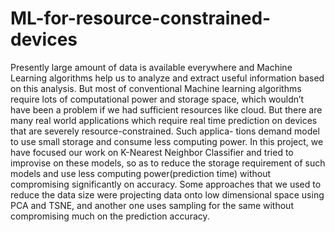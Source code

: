 # ML-for-resource-constrained-devices
Presently large amount of data is available everywhere and Machine Learning algorithms help us to analyze and extract useful information based on this analysis. But most of conventional Machine learning algorithms require lots of computational power and storage space, which wouldn’t have been a problem if we had sufficient resources like cloud. But there are many real world applications which require real time prediction on devices that are severely resource-constrained. Such applica-
tions demand model to use small storage and consume less computing power. 
In this project, we have focused our work on K-Nearest Neighbor Classifier and tried to improvise on these models, so as to reduce the storage requirement of such models and use less computing power(prediction time) without compromising significantly on accuracy. Some approaches that we used to reduce the data size were projecting data onto low dimensional space using PCA and TSNE, and another one uses sampling for the same without compromising much on the prediction accuracy.
